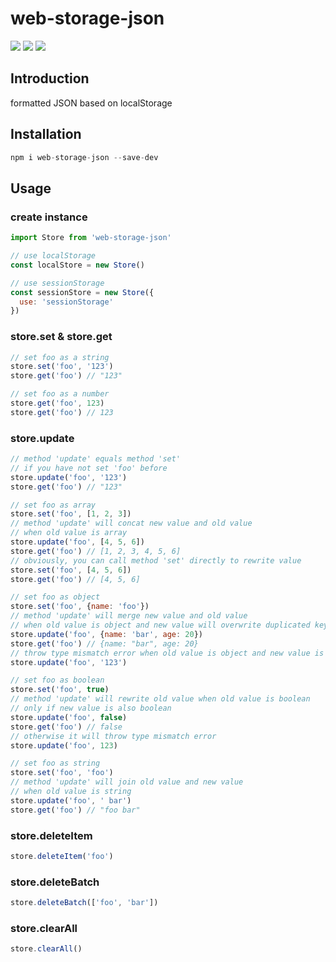 # web-storage-json
![](https://img.shields.io/npm/dm/web-storage-json.svg?style=flat?branch=master) ![](https://img.shields.io/npm/v/web-storage-json.svg?style=flat) ![](https://img.shields.io/npm/l/web-storage-json.svg?style=flat?branch=master)
## Introduction
  formatted JSON based on localStorage

## Installation
```javascript
npm i web-storage-json --save-dev
```

## Usage
### create instance
``` javascript
import Store from 'web-storage-json'

// use localStorage
const localStore = new Store()

// use sessionStorage
const sessionStore = new Store({
  use: 'sessionStorage'
})
```
### store.set & store.get
``` javascript
// set foo as a string
store.set('foo', '123')
store.get('foo') // "123"

// set foo as a number
store.get('foo', 123)
store.get('foo') // 123
```
### store.update
``` javascript
// method 'update' equals method 'set'
// if you have not set 'foo' before
store.update('foo', '123')
store.get('foo') // "123"

// set foo as array
store.set('foo', [1, 2, 3])
// method 'update' will concat new value and old value
// when old value is array
store.update('foo', [4, 5, 6])
store.get('foo') // [1, 2, 3, 4, 5, 6]
// obviously, you can call method 'set' directly to rewrite value
store.set('foo', [4, 5, 6])
store.get('foo') // [4, 5, 6]

// set foo as object
store.set('foo', {name: 'foo'})
// method 'update' will merge new value and old value 
// when old value is object and new value will overwrite duplicated key in old value
store.update('foo', {name: 'bar', age: 20})
store.get('foo') // {name: "bar", age: 20}
// throw type mismatch error when old value is object and new value is not object
store.update('foo', '123')

// set foo as boolean
store.set('foo', true)
// method 'update' will rewrite old value when old value is boolean
// only if new value is also boolean
store.update('foo', false)
store.get('foo') // false
// otherwise it will throw type mismatch error
store.update('foo', 123)

// set foo as string
store.set('foo', 'foo')
// method 'update' will join old value and new value
// when old value is string
store.update('foo', ' bar')
store.get('foo') // "foo bar"
```
### store.deleteItem
```javascript
store.deleteItem('foo')
```
### store.deleteBatch
```javascript
store.deleteBatch(['foo', 'bar'])
```
### store.clearAll
```javascript
store.clearAll()
```